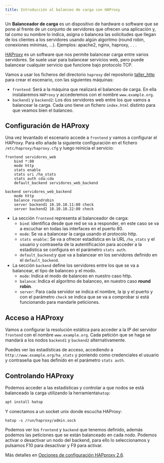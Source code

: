 ```yaml
---
title: Introducción al balanceo de carga con HAProxy
---
```


Un **Balanceador de carga** es un dispositivo de hardware o software que se pone al frente de un conjunto de servidores que ofrecen una aplicación y, tal como su nombre lo indica, asigna o balancea las solicitudes que llegan de los clientes a los servidores usando algún algoritmo (round robin, conexiones mínimas, ...).
Ejemplos: apache2, nginx, haproxy, . . .

[HAProxy](https://www.haproxy.org/) es un software que nos permite balancear carga entre varios servidores. Se suele usar para balancear servicios web, pero puede balancear cualquier servicio que funcione bajo protocolo TCP.

Vamos a usar los ficheros del directorio `haproxy` del repositorio [taller_http](https://github.com/josedom24/taller_http) para crear el escenario, con las siguientes máquinas:

* `frontend`: Será a la máquina que realizará el balanceo de carga. En ella instalaremos `HAProxy` y accederemos con el nombre `www.example.org`.
* `backend1` y `backend2`: Los dos servidores web entre los que vamos a balancear la carga. Cada uno tiene un fichero `index.html` distinto para que veamos bien el balanceo.

## Configuración de HAProxy

Una vez levantado el escenario accede a `frontend` y vamos a configurar el HAProxy. Para ello añade la siguiente configuración en el fichero `/etc/haproxy/haproxy.cfg` y luego reinicia el servicio:

```
frontend servidores_web
	bind *:80 
	mode http
	stats enable
	stats uri /ha_stats
	stats auth cda:cda
	default_backend servidores_web_backend

backend servidores_web_backend
	mode http
	balance roundrobin
	server backend1 10.10.10.11:80 check
	server backend2 10.10.10.22:80 check
```

* La sección `frontend` representa al balanceador de carga:
    * `bind`: identifica desde que red se va a responder, en este caso se va a escuchar en todas las interfaces en el puerto 80.
    * `mode`: Se va a balancear la carga usando el protocolo http.
    * `stats enable`:: Se va a ofrecer estadística en la URL `/ha_stats` y el usuario y contraseña de la autentificación para acceder a la estadística se configura en el parámetro `stats auth`.
    * `default_backend`:y que va a balancear en los servidores definido en el `default_backend`.
* La sección `backend` define los servidores entre los que se va a balancear, el tipo de balanceo y el modo.
	* `mode`: Indica el modo de balanceo en nuestro caso http.
	* `balance`: Indica el algoritmo de balanceo, en nuestro caso **round robin**.
	* `server`: Para cada servidor se indica el nombre, la ip y el puerto y con el parámetro `check` se indica que se va a comprobar si está funcionando para mandarle peticiones.


## Acceso a HAProxy

Vamos a configurar la resolución estática para acceder a la IP del servidor `frontend` con el nombre `www.example.org`. Cada petición que se haga se mandará a los nodos `backend1` y `backend2` alternativamente.

Puedes ver las estadísticas de acceso, accediendo a `http://www.example.org/ha_stats` y poniendo como credenciales el usuario y contraseña que has definido en el parámetro `stats auth`.

## Controlando HAProxy

Podemos acceder a las estadísticas y controlar a que nodos se está balanceado la carga utilizando la herramienta`hatop`:

```bash
apt install hatop
```

Y conectamos a un socket unix donde escucha HAProxy:

```
hatop -s /run/haproxy/admin.sock
```

Podemos ver los `frontend` y `backend` que tenemos definido, además podemos las peticiones que se están balanceado en cada nodo. Podemos activar o desactivar un nodo del backend, para ello lo seleccionamos y pulsamos F10 para desactivar y F9 para activar.

Más detalles en [Opciones de configuración HAPproxy 2.6](https://docs.haproxy.org/2.6/configuration.html).

